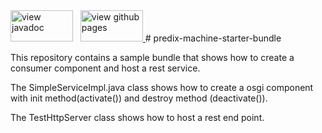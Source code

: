 <a href="../../../../pages/adoption/predix-machine-template-adapter-simulator/javadocs/index.html" target="_blank" >
	<img height="50px" width="100px" src="images/javadoc.png" alt="view javadoc"></a>
&nbsp;
<a href="../../../../pages/adoption/predix-machine-template-adapter-simulator" target="_blank">
	<img height="50px" width="100px" src="images/pages.jpg" alt="view github pages">
</a>
# predix-machine-starter-bundle

This repository contains a sample bundle that shows how to create a consumer component and host a rest service.

The SimpleServiceImpl.java class shows how to create a osgi component with init method(activate()) and destroy method (deactivate()).

The TestHttpServer class shows how to host a rest end point.
